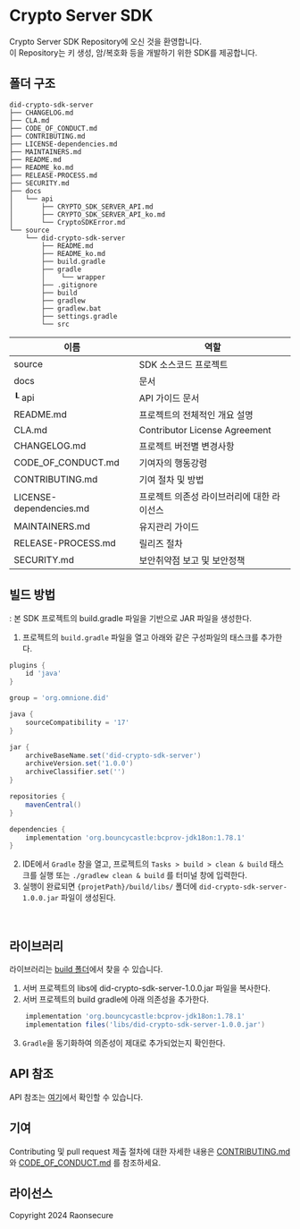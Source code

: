 # Crypto Server SDK

Crypto Server SDK Repository에 오신 것을 환영합니다. <br> 이 Repository는 키 생성, 암/복호화 등을 개발하기 위한 SDK를 제공합니다.

## 폴더 구조
```
did-crypto-sdk-server
├── CHANGELOG.md
├── CLA.md
├── CODE_OF_CONDUCT.md
├── CONTRIBUTING.md
├── LICENSE-dependencies.md
├── MAINTAINERS.md
├── README.md
├── README_ko.md
├── RELEASE-PROCESS.md
├── SECURITY.md
├── docs
│   └── api
│       ├── CRYPTO_SDK_SERVER_API.md
│       ├── CRYPTO_SDK_SERVER_API_ko.md
│       └── CryptoSDKError.md
└── source
    └── did-crypto-sdk-server
        ├── README.md
        ├── README_ko.md
        ├── build.gradle
        ├── gradle
        │    └── wrapper
        ├── .gitignore
        ├── build
        ├── gradlew        
        ├── gradlew.bat
        ├── settings.gradle
        └── src
```

|  이름 |         역할                    |
| ------- | ------------------------------------ |
| source  |  SDK 소스코드 프로젝트             |
| docs  |   문서            |
| ┖ api  |  API 가이드 문서          |
| README.md  |  프로젝트의 전체적인 개요 설명            |
| CLA.md             | Contributor License Agreement                |
| CHANGELOG.md| 프로젝트 버전별 변경사항           |
| CODE_OF_CONDUCT.md| 기여자의 행동강령            |
| CONTRIBUTING.md| 기여 절차 및 방법           |
| LICENSE-dependencies.md| 프로젝트 의존성 라이브러리에 대한 라이선스            |
| MAINTAINERS.md          | 유지관리 가이드              |
| RELEASE-PROCESS.md      | 릴리즈 절차                                |
| SECURITY.md| 보안취약점 보고 및 보안정책            | 

## 빌드 방법
: 본 SDK 프로젝트의 build.gradle 파일을 기반으로 JAR 파일을 생성한다.
1. 프로젝트의 `build.gradle` 파일을 열고 아래와 같은 구성파일의 태스크를 추가한다.

```groovy
plugins {
    id 'java'
}

group = 'org.omnione.did'

java {
    sourceCompatibility = '17'
}

jar {
    archiveBaseName.set('did-crypto-sdk-server') 
    archiveVersion.set('1.0.0')
    archiveClassifier.set('') 
}

repositories {
    mavenCentral()    
}

dependencies {
    implementation 'org.bouncycastle:bcprov-jdk18on:1.78.1'
}
```

2. IDE에서 `Gradle` 창을 열고, 프로젝트의 `Tasks > build > clean & build` 태스크를 실행 또는 `./gradlew clean & build` 를 터미널 창에 입력한다.
3. 실행이 완료되면 `{projetPath}/build/libs/` 폴더에 `did-crypto-sdk-server-1.0.0.jar` 파일이 생성된다.

<br>

## 라이브러리

라이브러리는 [build 폴더](did-crypto-sdk-server/source/did-crypto-sdk-server/build/libs)에서 찾을 수 있습니다.

1. 서버 프로젝트의 libs에 did-crypto-sdk-server-1.0.0.jar 파일을 복사한다.
2. 서버 프로젝트의 build gradle에 아래 의존성을 추가한다.

```groovy
    implementation 'org.bouncycastle:bcprov-jdk18on:1.78.1' 
    implementation files('libs/did-crypto-sdk-server-1.0.0.jar')
```
3. `Gradle`을 동기화하여 의존성이 제대로 추가되었는지 확인한다.

## API 참조

API 참조는 [여기](docs/CRYPTO_SDK-SERVER_API_ko.md)에서 확인할 수 있습니다.

## 기여

Contributing 및 pull request 제출 절차에 대한 자세한 내용은 [CONTRIBUTING.md](CONTRIBUTING.md)와 [CODE_OF_CONDUCT.md](CODE_OF_CONDUCT.md) 를 참조하세요.

## 라이선스
Copyright 2024 Raonsecure

